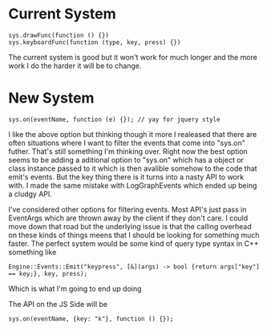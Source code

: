 Current System
=====================

	sys.drawFunc(function () {})
	sys.keyboardFunc(function (type, key, press) {})

The current system is good but it won't work for much longer and the more work I do the harder it will be to change.

New System
=====================

	sys.on(eventName, function (e) {}); // yay for jquery style

I like the above option but thinking though it more I realeased that there are often situations where I want to filter
the events that come into "sys.on" futher. That's still something I'm thinking over. Right now the best option seems to be
adding a aditional option to "sys.on" which has a object or class instance passed to it which is then avalible somehow to
the code that emit's events. But the key thing there is it turns into a nasty API to work with. I made the same mistake
with LogGraphEvents which ended up being a cludgy API.

I've considered other options for filtering events. Most API's just pass in EventArgs which are thrown away by the client
if they don't care. I could move down that road but the underlying issue is that the calling overhead on these kinds of
things meens that I should be looking for something much faster. The perfect system would be some kind of query type
syntax in C++ something like 

	Engine::Events::Emit("keypress", [&](args) -> bool {return args["key"] == key;}, key, press);

Which is what I'm going to end up doing

The API on the JS Side will be

	sys.on(eventName, {key: "k"}, function () {});
